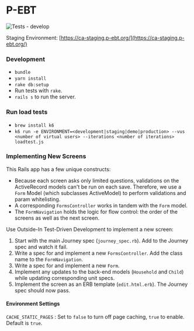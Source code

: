 # P-EBT
![Tests - develop](https://github.com/codeforamerica/pandemic-ebt/workflows/Tests/badge.svg)

Staging Environment: [https://ca-staging.p-ebt.org/](https://ca-staging.p-ebt.org/)

### Development
- `bundle`
- `yarn install`
- `rake db:setup`
- Run tests with `rake`.
- `rails s` to run the server.

### Run load tests
- `brew install k6`
- `k6 run -e ENVIRONMENT=<development|staging|demo|production> --vus <number of virtual users> --iterations <number of iterations> loadtest.js`

### Implementing New Screens

This Rails app has a few unique constructs:

- Because each screen asks only limited questions, validations on the ActiveRecord models can't be run on each save. 
  Therefore, we use a `Form` Model (which subclasses ActiveModel) to perform validations and param whitelisting.
- A corresponding `FormsController` works in tandem with the `Form` model.
- The `FormNavigation` holds the logic for flow control: the order of the screens as well as the next screen. 

Use Outside-In Test-Driven Development to implement a new screen:

1. Start with the main Journey spec (`journey_spec.rb`). Add to the Journey spec and watch it fail.
2. Write a spec for and implement a new `FormsController`. Add the class name to the `FormNavigation`.
3. Write a spec for and implement a new `Form`.
4. Implement any updates to the back-end models (`Household` and `Child`) while updating corresponding unit specs.
5. Implement the screen as an ERB template (`edit.html.erb`). The Journey spec should now pass.

#### Environment Settings

`CACHE_STATIC_PAGES`
: Set to `false` to turn off page caching, `true` to enable. Default is `true`.
